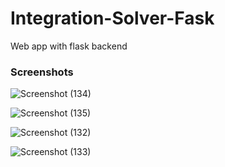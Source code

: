 # Integration-Solver-Fask
Web app with flask backend

### Screenshots

![Screenshot (134)](https://user-images.githubusercontent.com/48746076/96542222-3f00c280-12bf-11eb-9d2c-955f75d21afa.png)

![Screenshot (135)](https://user-images.githubusercontent.com/48746076/96542227-41631c80-12bf-11eb-8870-0b993f59c2a0.png)

![Screenshot (132)](https://user-images.githubusercontent.com/48746076/96542230-41631c80-12bf-11eb-861f-1a3fba3fb036.png)

![Screenshot (133)](https://user-images.githubusercontent.com/48746076/96542235-432ce000-12bf-11eb-9694-ff85eec5f087.png)
